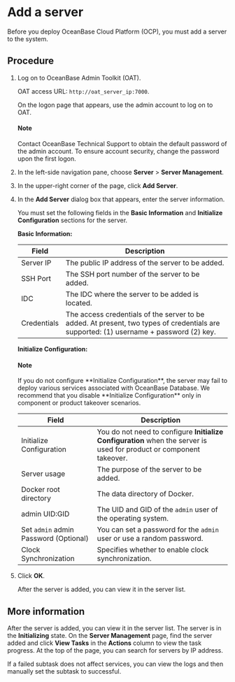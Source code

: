 # Add a server

Before you deploy OceanBase Cloud Platform (OCP), you must add a server to the system.

## Procedure

1. Log on to OceanBase Admin Toolkit (OAT).

   OAT access URL: `http://oat_server_ip:7000`.

   On the logon page that appears, use the admin account to log on to OAT.

   <main id="notice" type='explain'>
     <h4>Note</h4>
     <p>Contact OceanBase Technical Support to obtain the default password of the admin account. To ensure account security, change the password upon the first logon. </p>
   </main>

   <!-- ![image.png](https://help-static-aliyun-doc.aliyuncs.com/assets/img/zh-CN/9077796061/p187569.png "image.png") -->

2. In the left-side navigation pane, choose **Server** \> **Server Management**.

3. In the upper-right corner of the page, click **Add Server**.

   <!-- ![1](https://obbusiness-private.oss-cn-shanghai.aliyuncs.com/doc/img/observer-enterprise/V4.0.0/4.deploy-the-oceanbase-database/OAT/1%E6%B7%BB%E5%8A%A0%E6%9C%8D%E5%8A%A1%E5%99%A8.png) -->

4. In the **Add Server** dialog box that appears, enter the server information.

   <!-- ![2](https://obbusiness-private.oss-cn-shanghai.aliyuncs.com/doc/img/observer-enterprise/V4.0.0/4.deploy-the-oceanbase-database/OAT/2%E6%B7%BB%E5%8A%A0%E6%9C%8D%E5%8A%A1%E5%99%A8.png) -->

   You must set the following fields in the **Basic Information** and **Initialize Configuration** sections for the server.

   **Basic Information:**

   | Field | Description |
   |-----------|----------------------|
   | Server IP | The public IP address of the server to be added.  |
   | SSH Port | The SSH port number of the server to be added.  |
   | IDC | The IDC where the server to be added is located.  |
   | Credentials | The access credentials of the server to be added. At present, two types of credentials are supported: (1) username + password (2) key.  |

   **Initialize Configuration:**

   <main id="notice" type='explain'>
     <h4>Note</h4>
     <p>If you do not configure **Initialize Configuration**, the server may fail to deploy various services associated with OceanBase Database. We recommend that you disable **Initialize Configuration** only in component or product takeover scenarios. </p>
   </main>

   | Field | Description |
   |-----------|----------------------|
   | Initialize Configuration | You do not need to configure **Initialize Configuration** when the server is used for product or component takeover.  |
   | Server usage | The purpose of the server to be added.  |
   | Docker root directory | The data directory of Docker.  |
   | admin UID:GID | The UID and GID of the `admin` user of the operating system.  |
   | Set `admin` admin Password (Optional) | You can set a password for the `admin` user or use a random password.  |
   | Clock Synchronization | Specifies whether to enable clock synchronization.  |

5. Click **OK**.

   After the server is added, you can view it in the server list.

## More information

After the server is added, you can view it in the server list. The server is in the **Initializing** state. On the **Server Management** page, find the server added and click **View Tasks** in the **Actions** column to view the task progress. At the top of the page, you can search for servers by IP address.

If a failed subtask does not affect services, you can view the logs and then manually set the subtask to successful.

